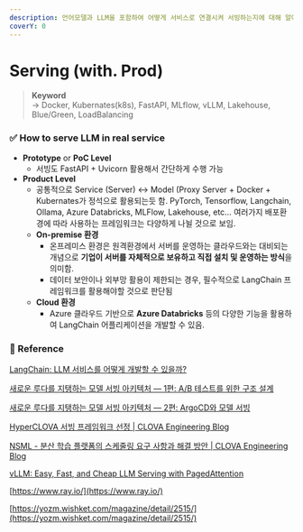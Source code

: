 ```yaml
---
description: 언어모델과 LLM을 포함하여 어떻게 서비스로 연결시켜 서빙하는지에 대해 알아보자.
coverY: 0
---
```


# Serving (with. Prod)

> **Keyword**\
> \-> Docker, Kubernates(k8s), FastAPI, MLflow, vLLM, Lakehouse, Blue/Green, LoadBalancing

### **✅ How to serve LLM in real service**

* **Prototype** or **PoC Level**
  * 서빙도 FastAPI + Uvicorn 활용해서 간단하게 수행 가능
* **Product Level**
  * 공통적으로 Service (Server) ↔ Model (Proxy Server + Docker + Kubernates가 정석으로 활용되는듯 함. PyTorch, Tensorflow, Langchain, Ollama, Azure Databricks, MLFlow, Lakehouse, etc… 여러가지 배포환경에 따라 사용하는 프레임워크는 다양하게 나뉠 것으로 보임.
  * **On-premise 환경**
    * 온프레미스 환경은 원격환경에서 서버를 운영하는 클라우드와는 대비되는 개념으로 **기업이 서버를 자체적으로 보유하고 직접 설치 및 운영하는 방식**을 의미함.
    * 데이터 보안이나 외부망 활용이 제한되는 경우, 필수적으로 LangChain 프레임워크를 활용해야할 것으로 판단됨
  * **Cloud 환경**
    * Azure 클라우드 기반으로 **Azure Databricks** 등의 다양한 기능을 활용하여 LangChain 어플리케이션을 개발할 수 있음.



### 📜 Reference

[LangChain: LLM 서비스를 어떻게 개발할 수 있을까?](https://bigwaveai.tistory.com/76)

[새로운 루다를 지탱하는 모델 서빙 아키텍처 — 1편: A/B 테스트를 위한 구조 설계](https://tech.scatterlab.co.kr/serving-architecture-1/)

[새로운 루다를 지탱하는 모델 서빙 아키텍처 — 2편: ArgoCD와 모델 서빙](https://tech.scatterlab.co.kr/serving-architecture-2/)

[HyperCLOVA 서빙 프레임워크 선정 | CLOVA Engineering Blog](https://engineering.clova.ai/posts/2022/01/hyperclova-part-1)

[NSML - 분산 학습 플랫폼의 스케줄링 요구 사항과 해결 방안 | CLOVA Engineering Blog](https://engineering.clova.ai/posts/2022/08/nsml-scheduler-part-1)

[vLLM: Easy, Fast, and Cheap LLM Serving with PagedAttention](https://blog.vllm.ai/2023/06/20/vllm.html)

[https://www.ray.io/](https://www.ray.io/)

[https://yozm.wishket.com/magazine/detail/2515/](https://yozm.wishket.com/magazine/detail/2515/)
